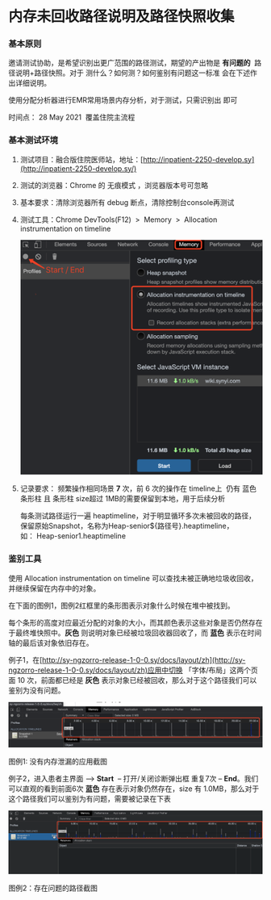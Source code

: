 
# 内存未回收路径说明及路径快照收集
### 基本原则

邀请测试协助，是希望识别出更广范围的路径测试，期望的产出物是 **有问题的**  路径说明+路径快照。对于 测什么？如何测？如何鉴别有问题这一标准 会在下述作出详细说明。

使用分配分析器进行EMR常用场景内存分析，对于测试，只需识别出 即可

时间点： 28 May 2021  覆盖住院主流程

### 基本测试环境

1.  测试项目：融合版住院医师站，地址：[http://inpatient-2250-develop.sy](http://inpatient-2250-develop.sy/)
    
2.  测试的浏览器：Chrome 的 无痕模式 ，浏览器版本号可忽略
    
3.  基本要求：清除浏览器所有 debug 断点，清除控制台console再测试
    
4.  测试工具：Chrome DevTools(F12)  >  Memory  >  Allocation instrumentation on timeline  
    
    ![](./快照.png)  
    
5.  记录要求： 频繁操作相同场景 **7** 次，前 6 次的操作在 timeline上  仍有 蓝色 条形柱 且 条形柱 size超过 1MB的需要保留到本地，用于后续分析
    
    每条测试路径运行一遍 heaptimeline，对于明显循环多次未被回收的路径，保留原始Snapshot，名称为Heap-senior${路径号}.heaptimeline，如： Heap-senior1.heaptimeline
    

  

  

### 鉴别工具

使用 Allocation instrumentation on timeline 可以查找未被正确地垃圾收回收，并继续保留在内存中的对象。 

在下面的图例1，图例2红框里的条形图表示对象什么时候在堆中被找到。

每个条形的高度对应最近分配的对象的大小，而其颜色表示这些对象是否仍然存在于最终堆快照中。**灰色** 则说明对象已经被垃圾回收器回收了，而 **蓝色** 表示在时间轴的最后该对象依旧存在。

例子1，在[http://sy-ngzorro-release-1-0-0.sy/docs/layout/zh](http://sy-ngzorro-release-1-0-0.sy/docs/layout/zh)应用中切换 「字体/布局」这两个页面 10 次，前面都已经是 **灰色** 表示对象已经被回收，那么对于这个路径我们可以鉴别为没有问题。

![](./snapshot正常.png)

图例1: 没有内存泄漏的应用截图

  

  

例子2，进入患者主界面 –> **Start**  – 打开/关闭诊断弹出框 重复7次 – **End**。我们可以直观的看到前面6次 **蓝色** 存在表示对象仍然存在，size 有 1.0MB，那么对于这个路径我们可以鉴别为有问题，需要被记录在下表

![](./snapshot异常.png)

图例2：存在问题的路径截图

  